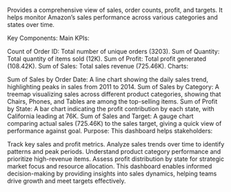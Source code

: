 Provides a comprehensive view of sales, order counts, profit, and targets. It helps monitor Amazon’s sales performance across various categories and states over time.

Key Components:
Main KPIs:

Count of Order ID: Total number of unique orders (3203).
Sum of Quantity: Total quantity of items sold (12K).
Sum of Profit: Total profit generated (108.42K).
Sum of Sales: Total sales revenue (725.46K).
Charts:

Sum of Sales by Order Date: A line chart showing the daily sales trend, highlighting peaks in sales from 2011 to 2014.
Sum of Sales by Category: A treemap visualizing sales across different product categories, showing that Chairs, Phones, and Tables are among the top-selling items.
Sum of Profit by State: A bar chart indicating the profit contribution by each state, with California leading at 76K.
Sum of Sales and Target: A gauge chart comparing actual sales (725.46K) to the sales target, giving a quick view of performance against goal.
Purpose:
This dashboard helps stakeholders:

Track key sales and profit metrics.
Analyze sales trends over time to identify patterns and peak periods.
Understand product category performance and prioritize high-revenue items.
Assess profit distribution by state for strategic market focus and resource allocation.
This dashboard enables informed decision-making by providing insights into sales dynamics, helping teams drive growth and meet targets effectively.











